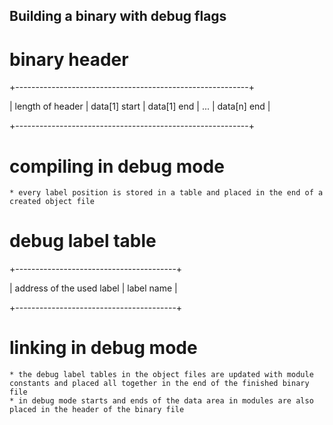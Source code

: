 ## Building a binary with debug flags ##

# binary header #
+----------------------------------------------------------+

| length of header | data[1] start | data[1] end | ... | data[n] end |

+----------------------------------------------------------+

# compiling in debug mode #
    * every label position is stored in a table and placed in the end of a created object file

# debug label table #
+----------------------------------------+

| address of the used label | label name |

+----------------------------------------+

# linking in debug mode #
    * the debug label tables in the object files are updated with module constants and placed all together in the end of the finished binary file
    * in debug mode starts and ends of the data area in modules are also placed in the header of the binary file
